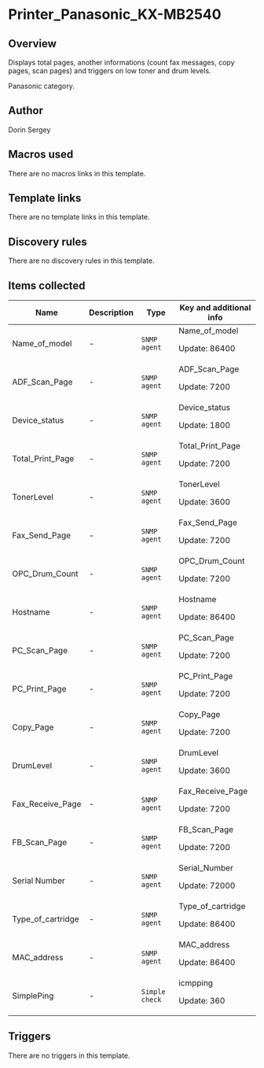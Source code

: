 # Printer_Panasonic_KX-MB2540

## Overview

Displays total pages, another informations (count fax messages, copy pages, scan pages) and triggers on low toner and drum levels.  
  
Panasonic category.



## Author

Dorin Sergey

## Macros used

There are no macros links in this template.

## Template links

There are no template links in this template.

## Discovery rules

There are no discovery rules in this template.

## Items collected

|Name|Description|Type|Key and additional info|
|----|-----------|----|----|
|Name_of_model|<p>-</p>|`SNMP agent`|Name_of_model<p>Update: 86400</p>|
|ADF_Scan_Page|<p>-</p>|`SNMP agent`|ADF_Scan_Page<p>Update: 7200</p>|
|Device_status|<p>-</p>|`SNMP agent`|Device_status<p>Update: 1800</p>|
|Total_Print_Page|<p>-</p>|`SNMP agent`|Total_Print_Page<p>Update: 7200</p>|
|TonerLevel|<p>-</p>|`SNMP agent`|TonerLevel<p>Update: 3600</p>|
|Fax_Send_Page|<p>-</p>|`SNMP agent`|Fax_Send_Page<p>Update: 7200</p>|
|OPC_Drum_Count|<p>-</p>|`SNMP agent`|OPC_Drum_Count<p>Update: 7200</p>|
|Hostname|<p>-</p>|`SNMP agent`|Hostname<p>Update: 86400</p>|
|PC_Scan_Page|<p>-</p>|`SNMP agent`|PC_Scan_Page<p>Update: 7200</p>|
|PC_Print_Page|<p>-</p>|`SNMP agent`|PC_Print_Page<p>Update: 7200</p>|
|Copy_Page|<p>-</p>|`SNMP agent`|Copy_Page<p>Update: 7200</p>|
|DrumLevel|<p>-</p>|`SNMP agent`|DrumLevel<p>Update: 3600</p>|
|Fax_Receive_Page|<p>-</p>|`SNMP agent`|Fax_Receive_Page<p>Update: 7200</p>|
|FB_Scan_Page|<p>-</p>|`SNMP agent`|FB_Scan_Page<p>Update: 7200</p>|
|Serial Number|<p>-</p>|`SNMP agent`|Serial_Number<p>Update: 72000</p>|
|Type_of_cartridge|<p>-</p>|`SNMP agent`|Type_of_cartridge<p>Update: 86400</p>|
|MAC_address|<p>-</p>|`SNMP agent`|MAC_address<p>Update: 86400</p>|
|SimplePing|<p>-</p>|`Simple check`|icmpping<p>Update: 360</p>|
## Triggers

There are no triggers in this template.

